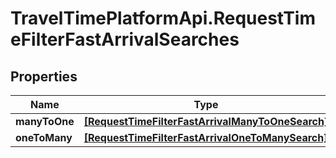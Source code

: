 # TravelTimePlatformApi.RequestTimeFilterFastArrivalSearches

## Properties
Name | Type | Description | Notes
------------ | ------------- | ------------- | -------------
**manyToOne** | [**[RequestTimeFilterFastArrivalManyToOneSearch]**](RequestTimeFilterFastArrivalManyToOneSearch.md) |  | [optional] 
**oneToMany** | [**[RequestTimeFilterFastArrivalOneToManySearch]**](RequestTimeFilterFastArrivalOneToManySearch.md) |  | [optional] 


